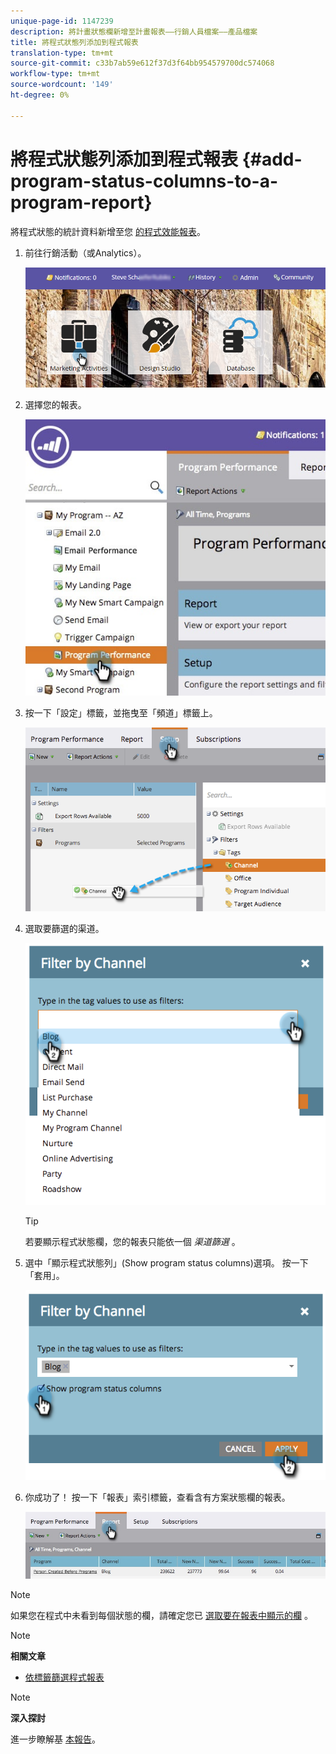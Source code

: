 ```yaml
---
unique-page-id: 1147239
description: 將計畫狀態欄新增至計畫報表——行銷人員檔案——產品檔案
title: 將程式狀態列添加到程式報表
translation-type: tm+mt
source-git-commit: c33b7ab59e612f37d3f64bb954579700dc574068
workflow-type: tm+mt
source-wordcount: '149'
ht-degree: 0%

---
```



# 將程式狀態列添加到程式報表 {#add-program-status-columns-to-a-program-report}

將程式狀態的統計資料新增至您 [的程式效能報表](create-a-program-performance-report.md)。

1. 前往行銷活動（或Analytics）。

   ![](assets/login-marketing-activities-2.png)

1. 選擇您的報表。

   ![](assets/emailperformance.jpg)

1. 按一下「設定」標籤，並拖曳至「頻道」標籤上。

   ![](assets/image2014-9-23-16-3a26-3a38.png)

1. 選取要篩選的渠道。

   ![](assets/image2014-9-23-16-3a26-3a48.png)

   >[!TIP]
   >
   >若要顯示程式狀態欄，您的報表只能依一個 *渠道篩選* 。

1. 選中「顯示程式狀態列」(Show program status columns)選項。 按一下「套用」。

   ![](assets/image2014-9-23-16-3a26-3a53.png)

1. 你成功了！ 按一下「報表」索引標籤，查看含有方案狀態欄的報表。

   ![](assets/programreport.jpg)

>[!NOTE]
>
>如果您在程式中未看到每個狀態的欄，請確定您已 [選取要在報表中顯示的欄](../../../../product-docs/reporting/basic-reporting/editing-reports/select-report-columns.md) 。

>[!NOTE]
>
>**相關文章**
>
>* [依標籤篩選程式報表](filter-a-program-report-by-tag.md)

>



>[!NOTE]
>
>**深入探討**
>
>進一步瞭解基 [本報告](http://docs.marketo.com/display/docs/basic+reporting)。


